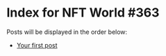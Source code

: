 # Index for NFT World #363
Posts will be displayed in the order below:

- [Your first post](./001-first.md)

